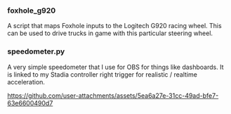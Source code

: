 ### foxhole_g920

A script that maps Foxhole inputs to the Logitech G920 racing wheel. This can be used to drive trucks in game with this particular steering wheel.


### speedometer.py

A very simple speedometer that I use for OBS for things like dashboards. It is linked to my Stadia controller right trigger for realistic / realtime acceleration.



https://github.com/user-attachments/assets/5ea6a27e-31cc-49ad-bfe7-63e6600490d7

